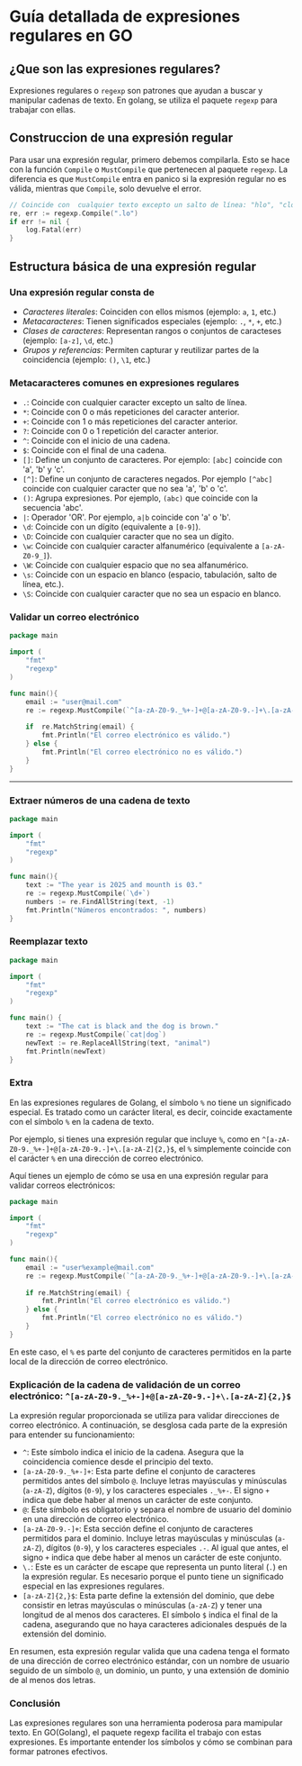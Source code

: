 # Guía detallada de expresiones regulares en GO

## **¿Que son las expresiones regulares?**

Expresiones regulares o `regexp` son patrones que ayudan a buscar y manipular cadenas de texto. En golang, se utiliza el paquete `regexp` para trabajar con ellas.

## Construccion de una expresión regular

Para usar una expresión regular, primero debemos compilarla. Esto se hace con la función `Compile` o `MustCompile` que pertenecen al paquete `regexp`. La diferencia es que `MustCompile` entra en panico si la expresión regular no es válida, mientras que `Compile`, solo devuelve el error.

```go
// Coincide con  cualquier texto excepto un salto de línea: "hlo", "clo", "vlo" etc.
re, err := regexp.Compile(".lo")
if err != nil {
    log.Fatal(err)
}
```

## Estructura básica de una expresión regular

### **Una expresión regular consta de**

* *Caracteres literales*: Coinciden con ellos mismos (ejemplo: `a`, `1`, etc.)
* *Metacaracteres*: Tienen significados especiales (ejemplo: `.`, `*`, `+`, etc.)
* *Clases de caracteres*: Representan rangos o conjuntos de caracteses (ejemplo: `[a-z]`, `\d`, etc.)
* *Grupos y referencias*: Permiten capturar y reutilizar partes de la coincidencia (ejemplo: `()`, `\1`, etc.)

### **Metacaracteres comunes en expresiones regulares**

* `.`: Coincide con cualquier caracter excepto un salto de línea.
* `*`: Coincide con 0 o más repeticiones del caracter anterior.
* `+`: Coincide con 1 o más repeticiones del caracter anterior.
* `?`: Coincide con 0 o 1 repetición del caracter anterior.
* `^`: Coincide con el inicio de una cadena.
* `$`: Coincide con el final de una cadena.
* `[]`: Define un conjunto de caracteres. Por ejemplo: `[abc]` coincide con 'a', 'b' y 'c'.
* `[^]`: Define un conjunto de caracteres negados. Por ejemplo `[^abc]` coincide con cualquier caracter que no sea 'a', 'b' o 'c'.
* `()`: Agrupa expresiones. Por ejemplo, `(abc)` que coincide con la secuencia 'abc'.
* `|`: Operador 'OR'. Por ejemplo, `a|b` coincide con 'a' o 'b'.
* `\d`: Coincide con un dígito (equivalente a `[0-9]`).
* `\D`: Coincide con cualquier caracter que no sea un dígito.
* `\w`: Coincide con cualquier caracter alfanumérico (equivalente a `[a-zA-Z0-9_]`).
* `\W`: Coincide con cualquier espacio que no sea alfanumérico.
* `\s`: Coincide con un espacio en blanco (espacio, tabulación, salto de línea, etc.).
* `\S`: Coincide con cualquier caracter que no sea un espacio en blanco.

### **Validar un correo electrónico**

```go
package main 

import (
    "fmt"
    "regexp"
)

func main(){
    email := "user@mail.com"
    re := regexp.MustCompile(`^[a-zA-Z0-9._%+-]+@[a-zA-Z0-9.-]+\.[a-zA-Z]{2,}$`)
    
    if  re.MatchString(email) {
        fmt.Println("El correo electrónico es válido.")
    } else {
        fmt.Println("El correo electrónico no es válido.")
    }
}
```

---

### **Extraer números de una cadena de texto**

```go
package main 

import (
    "fmt"
    "regexp"
)

func main(){
    text := "The year is 2025 and mounth is 03."
    re := regexp.MustCompile(`\d+`)
    numbers := re.FindAllString(text, -1)
    fmt.Println("Números encontrados: ", numbers)
}
```

### Reemplazar texto

```go
package main

import (
    "fmt"
    "regexp"
)

func main() {
    text := "The cat is black and the dog is brown."
    re := regexp.MustCompile(`cat|dog`)
    newText := re.ReplaceAllString(text, "animal")
    fmt.Println(newText)
}
```

### **Extra**

En las expresiones regulares de Golang, el símbolo `%` no tiene un significado especial. Es tratado como un carácter literal, es decir, coincide exactamente con el símbolo `%` en la cadena de texto.

Por ejemplo, si tienes una expresión regular que incluye `%`, como en `^[a-zA-Z0-9._%+-]+@[a-zA-Z0-9.-]+\.[a-zA-Z]{2,}$`, el `%` simplemente coincide con el carácter `%` en una dirección de correo electrónico.

Aquí tienes un ejemplo de cómo se usa en una expresión regular para validar correos electrónicos:

```go
package main 

import (
    "fmt"
    "regexp"
)

func main(){
    email := "user%example@mail.com"
    re := regexp.MustCompile(`^[a-zA-Z0-9._%+-]+@[a-zA-Z0-9.-]+\.[a-zA-Z]{2,}$`)
    
    if re.MatchString(email) {
        fmt.Println("El correo electrónico es válido.")
    } else {
        fmt.Println("El correo electrónico no es válido.")
    }
}
```

En este caso, el `%` es parte del conjunto de caracteres permitidos en la parte local de la dirección de correo electrónico.

### **Explicación de la cadena de validación de un correo electrónico: `^[a-zA-Z0-9._%+-]+@[a-zA-Z0-9.-]+\.[a-zA-Z]{2,}$`**

La expresión regular proporcionada se utiliza para validar direcciones de correo electrónico. A continuación, se desglosa cada parte de la expresión para entender su funcionamiento:

* `^`: Este símbolo indica el inicio de la cadena. Asegura que la coincidencia comience desde el principio del texto.
* `[a-zA-Z0-9._%+-]+`: Esta parte define el conjunto de caracteres permitidos antes del símbolo `@`. Incluye letras mayúsculas y minúsculas (`a-zA-Z`), dígitos (`0-9`), y los caracteres especiales `._%+-`. El signo `+` indica que debe haber al menos un carácter de este conjunto.
* `@`: Este símbolo es obligatorio y separa el nombre de usuario del dominio en una dirección de correo electrónico.
* `[a-zA-Z0-9.-]+`: Esta sección define el conjunto de caracteres permitidos para el dominio. Incluye letras mayúsculas y minúsculas (`a-zA-Z`), dígitos (`0-9`), y los caracteres especiales `.-`. Al igual que antes, el signo `+` indica que debe haber al menos un carácter de este conjunto.
* `\.`: Este es un carácter de escape que representa un punto literal (`.`) en la expresión regular. Es necesario porque el punto tiene un significado especial en las expresiones regulares.
* `[a-zA-Z]{2,}$`: Esta parte define la extensión del dominio, que debe consistir en letras mayúsculas o minúsculas (`a-zA-Z`) y tener una longitud de al menos dos caracteres. El símbolo `$` indica el final de la cadena, asegurando que no haya caracteres adicionales después de la extensión del dominio.

En resumen, esta expresión regular valida que una cadena tenga el formato de una dirección de correo electrónico estándar, con un nombre de usuario seguido de un símbolo `@`, un dominio, un punto, y una extensión de dominio de al menos dos letras.

### Conclusión

Las expresiones regulares son una herramienta poderosa para mamipular texto. En GO(Golang), el paquete regexp facilita el trabajo con estas expresiones. Es importante entender los símbolos y cómo se combinan para formar patrones efectivos.
